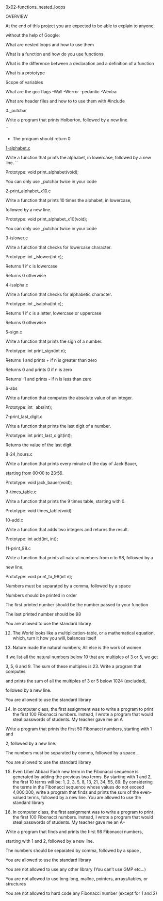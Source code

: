 0x02-functions_nested_loops

OVERVIEW

At the end of this project you are expected to be able to explain to anyone,

without the help of Google:

What are nested loops and how to use them

What is a function and how do you use functions

What is the difference between a declaration and a definition of a function

What is a prototype

Scope of variables

What are the gcc flags -Wall -Werror -pedantic -Wextra

What are header files and how to to use them with #include

0._putchar



Write a program that prints Holberton, followed by a new line.

``

* The program should return 0



[1-alphabet.c](./1-alphabet.c)

Write a function that prints the alphabet, in lowercase, followed by a new line. ``



Prototype: void print_alphabet(void);

You can only use _putchar twice in your code

2-print_alphabet_x10.c



Write a function that prints 10 times the alphabet, in lowercase,

followed by a new line.

Prototype: void print_alphabet_x10(void);

You can only use _putchar twice in your code

3-islower.c



Write a function that checks for lowercase character.

Prototype: int _islower(int c);

Returns 1 if c is lowercase

Returns 0 otherwise

4-isalpha.c



Write a function that checks for alphabetic character.

Prototype: int _isalpha(int c);

Returns 1 if c is a letter, lowercase or uppercase

Returns 0 otherwise

5-sign.c



Write a function that prints the sign of a number.

Prototype: int print_sign(int n);

Returns 1 and prints + if n is greater than zero

Returns 0 and prints 0 if n is zero

Returns -1 and prints - if n is less than zero

6-abs



Write a function that computes the absolute value of an integer.

Prototype: int _abs(int);

7-print_last_digit.c



Write a function that prints the last digit of a number.

Prototype: int print_last_digit(int);

Returns the value of the last digit

8-24_hours.c



Write a function that prints every minute of the day of Jack Bauer,

starting from 00:00 to 23:59.

Prototype: void jack_bauer(void);

9-times_table.c



Write a function that prints the 9 times table, starting with 0.

Prototype: void times_table(void)

10-add.c



Write a function that adds two integers and returns the result.

Prototype: int add(int, int);

11-print_98.c



Write a function that prints all natural numbers from n to 98, followed by a

new line.

Prototype: void print_to_98(int n);

Numbers must be separated by a comma, followed by a space

Numbers should be printed in order

The first printed number should be the number passed to your function

The last printed number should be 98

You are allowed to use the standard library

12. The World looks like a multiplication-table, or a mathematical equation, which, turn it how you will, balances itself



13. Nature made the natural numbers; All else is the work of women



If we list all the natural numbers below 10 that are multiples of 3 or 5, we get

3, 5, 6 and 9. The sum of these multiples is 23. Write a program that computes

and prints the sum of all the multiples of 3 or 5 below 1024 (excluded),

followed by a new line.

You are allowed to use the standard library

14. In computer class, the first assignment was to write a program to print the first 100 Fibonacci numbers. Instead, I wrote a program that would steal passwords of students. My teacher gave me an A



Write a program that prints the first 50 Fibonacci numbers, starting with 1 and

2, followed by a new line.

The numbers must be separated by comma, followed by a space ,

You are allowed to use the standard library

15. Even Liber Abbaci Each new term in the Fibonacci sequence is generated by adding the previous two terms. By starting with 1 and 2, the first 10 terms will be: 1, 2, 3, 5, 8, 13, 21, 34, 55, 89. By considering the terms in the Fibonacci sequence whose values do not exceed 4,000,000, write a program that finds and prints the sum of the even-valued terms, followed by a new line. You are allowed to use the standard library



16. In computer class, the first assignment was to write a program to print the first 100 Fibonacci numbers. Instead, I wrote a program that would steal passwords of students. My teacher gave me an A+



Write a program that finds and prints the first 98 Fibonacci numbers,

starting with 1 and 2, followed by a new line.

The numbers should be separated by comma, followed by a space ,

You are allowed to use the standard library

You are not allowed to use any other library (You can’t use GMP etc…)

You are not allowed to use long long, malloc, pointers, arrays/tables, or structures

You are not allowed to hard code any Fibonacci number (except for 1 and 2)
